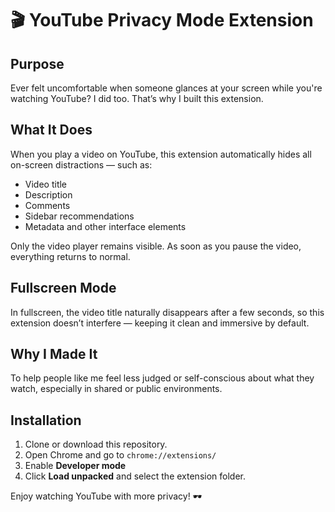 # 🎬 YouTube Privacy Mode Extension

## Purpose
Ever felt uncomfortable when someone glances at your screen while you're watching YouTube? I did too. That’s why I built this extension.

## What It Does
When you play a video on YouTube, this extension automatically hides all on-screen distractions — such as:
- Video title
- Description
- Comments
- Sidebar recommendations
- Metadata and other interface elements

Only the video player remains visible. As soon as you pause the video, everything returns to normal.

## Fullscreen Mode
In fullscreen, the video title naturally disappears after a few seconds, so this extension doesn’t interfere — keeping it clean and immersive by default.

## Why I Made It
To help people like me feel less judged or self-conscious about what they watch, especially in shared or public environments.

## Installation
1. Clone or download this repository.
2. Open Chrome and go to `chrome://extensions/`
3. Enable **Developer mode**
4. Click **Load unpacked** and select the extension folder.

Enjoy watching YouTube with more privacy! 🕶️

